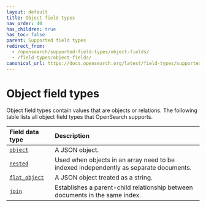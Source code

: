 ```yaml
---
layout: default
title: Object field types
nav_order: 40
has_children: true
has_toc: false
parent: Supported field types
redirect_from:
  - /opensearch/supported-field-types/object-fields/
  - /field-types/object-fields/
canonical_url: https://docs.opensearch.org/latest/field-types/supported-field-types/object-fields/
---
```


# Object field types

Object field types contain values that are objects or relations. The following table lists all object field types that OpenSearch supports.

Field data type | Description
:--- | :---  
[`object`]({{site.url}}{{site.baseurl}}/field-types/supported-field-types/object/) | A JSON object. 
[`nested`]({{site.url}}{{site.baseurl}}/field-types/supported-field-types/nested/) | Used when objects in an array need to be indexed independently as separate documents. 
[`flat_object`]({{site.url}}{{site.baseurl}}/field-types/supported-field-types/flat-object/) | A JSON object treated as a string.
[`join`]({{site.url}}{{site.baseurl}}/field-types/supported-field-types/join/) | Establishes a parent-child relationship between documents in the same index. 

